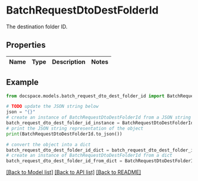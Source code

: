 # BatchRequestDtoDestFolderId

The destination folder ID.

## Properties

Name | Type | Description | Notes
------------ | ------------- | ------------- | -------------

## Example

```python
from docspace.models.batch_request_dto_dest_folder_id import BatchRequestDtoDestFolderId

# TODO update the JSON string below
json = "{}"
# create an instance of BatchRequestDtoDestFolderId from a JSON string
batch_request_dto_dest_folder_id_instance = BatchRequestDtoDestFolderId.from_json(json)
# print the JSON string representation of the object
print(BatchRequestDtoDestFolderId.to_json())

# convert the object into a dict
batch_request_dto_dest_folder_id_dict = batch_request_dto_dest_folder_id_instance.to_dict()
# create an instance of BatchRequestDtoDestFolderId from a dict
batch_request_dto_dest_folder_id_from_dict = BatchRequestDtoDestFolderId.from_dict(batch_request_dto_dest_folder_id_dict)
```
[[Back to Model list]](../README.md#documentation-for-models) [[Back to API list]](../README.md#documentation-for-api-endpoints) [[Back to README]](../README.md)


